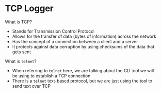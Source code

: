# TCP Logger

What is TCP?

- Stands for Transmission Control Protocol
- Allows for the transfer of data (bytes of information) across the network
- Has the concept of a connection between a client and a server
- It protects against data corruption by using checksums of the data that gets sent

What is `telnet`?

- When referring to `telnet` here, we are talking about the CLI tool we will be using to establish a TCP connection
- There is a `telnet` text-based protocol, but we are just using the tool to send text over TCP

